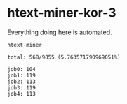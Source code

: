 # htext-miner-kor-3

Everything doing here is automated.

```
htext-miner

total: 568/9855 (5.763571790969051%)

job0: 104
job1: 119
job2: 113
job3: 119
job4: 113
```